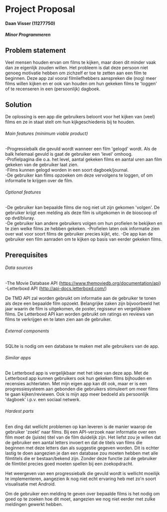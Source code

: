 # Project Proposal
#### Daan Visser (11277750)
##### Minor Programmeren

## Problem statement

Veel mensen houden ervan om films te kijken, maar doen dit minder vaak dan ze eigenlijk zouden willen. Het probleem is
dat deze persoon niet genoeg motivatie hebben om zichzelf er toe te zetten aan een film te beginnen. Deze app zal vooral
filmliefhebbers aanspreken die (nog) meer films willen kijken en er ook van houden om hun gekeken films te 'loggen' of te
recenseren in een (persoonlijk) dagboek.

## Solution

De oplossing is een app die gebruikers beloont voor het kijken van (veel) films en ze in staat stelt om hun kijkgeschiedenis
bij te houden.

###### Main features (minimum viable product)

-Progressiebalk die gevuld wordt wanneer een film 'gelogd' wordt. Als de balk helemaal gevuld is gaat de gebruiker een
'level' omhoog.  
-Profielpagina die o.a. het level, aantal gekeken films en aantal uren aan film gekeken van de gebruiker laat zien.  
-Films kunnen gelogd worden in een soort dagboek/journal.  
-De gebruiker kan films opzoeken om deze vervolgens te loggen, of om informatie te krijgen over de film.

###### Optional features
-De gebruiker kan bepaalde films die nog niet uit zijn gekomen 'volgen'. De gebruiker krijgt een melding als deze film is 
uitgekomen in de bioscoop of op dvd/bluray.  
-De gebruiker kan andere gebruikers volgen om hun profielen te bekijken en te zien welke films ze hebben gekeken.
-Profielen laten ook informatie zien over wat voor soort films de gebruiker precies kijkt, etc.
-De app kan de gebruiker een film aanraden om te kijken op basis van eerder gekeken films.

## Prerequisites

###### Data sources

-The Movie Database API (https://www.themoviedb.org/documentation/api)
-Letterboxd API (http://api-docs.letterboxd.com/)

De TMD API zal worden gebruikt om informatie aan de gebruiker te tonen als deze een bepaalde film opzoekt. Belangrijke
zaken zijn bijvoorbeeld het jaar waarin de film is uitgekomen, de poster, regisseur en vergelijkbare films. De Letterboxd API kan worden gebruikt om ratings en reviews van films te verkrijgen en te laten zien aan de gebruiker.

###### External components

SQLite is nodig om een database te maken met alle gebruikers van de app.

###### Similar apps

De Letterboxd app is vergelijkbaar met het idee van deze app. Met de Letterboxd app kunnen gebruikers ook hun gekeken films
bijhouden en recensies achterlaten. Met mijn eigen app kan dit ook, maar er is een progressiesysteem aan gebonden die gebruikers
stimuleert om meer films te gaan kijken/reviewen. Ook is mijn app meer bedoeld als persoonlijk 'dagboek' i.p.v. een sociaal
netwerk.

###### Hardest parts

Een ding dat wellicht problemen op kan leveren is de manier waarop de gebruiker 'zoekt' naar films. Bij een API-verzoek 
naar informatie over een film moet de (juiste) titel van de film duidelijk zijn. Het liefst zou je willen dat de gebruiker
een aantal letters invoert en dat de titels van films die beginnen met deze letters dan als suggestie gegeven worden. Dit is
echter lastig te doen aangezien je dan een database zou moeten hebben met alle filmtitels die er bestaan/bekend zijn. Zonder deze functie zal de gebruiker de filmtitel precies goed moeten spellen bij een zoekopdracht.  
  
  Het weergeven van een progressiebalk die gevuld wordt is wellicht moeilijk te implementeren, aangezien ik nog niet echt ervaring heb met zo'n soort visualisatie met Android.
  
  Om de gebruiker een melding te geven over bepaalde films is het nodig om goed op te zoeken hoe dit moet, aangezien we nog niet
  eerder met zulke meldingen gewerkt hebben.

